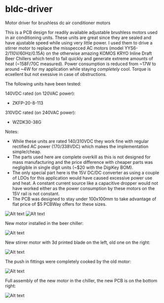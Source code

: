# bldc-driver
Motor driver for brushless dc air conditioner motors

This is a PCB design for readily available adjustable brushless motors used in air conditioning units. These units are great since they are sealed and have ajustable speed while using very little power. I used them to drive a stirrer motor to replace the misspecced AC motors (model YYS6-2/110V/60Hz/0.15A) on the otherwise amazing KOMOS KRYO Inline Draft Beer Chillers which tend to fail quickly and generate extreme amounts of heat (~158F/70C measured). Power consumption is reduced from ~17W to around ~4W for my application while staying _completely_ cool. Torque is ecxellent but not exessive in case of obstructions.

The following units have been tested:

140VDC rated (on 120VAC power):
- ZKFP-20-8-113

310VDC rated (on 240VAC power):
- WZDK30-38G

Notes:
- While these units are rated 140/310VDC they work fine with regular rectified AC power (170/338VDC) which makes the implementation simple/cheap.
- The parts used here are complete overkill as this is not designed for mass manufacturing and the price difference with cheaper parts was negligible in single digit units (~$20 with the DigiKey BOM).
- The only special part here is the 15V DC/DC converter as using a couple of LDOs for this application would have caused excessive power use and heat. A constant current source like a capacitive dropper would not have worked either as the power consumption by these motors on the 15V rail is not constant.
- The PCB was designed to stay under 100x100mm to take advantage of flat price of $5 PCBWay offers for these sizes.

![Alt text](ac-dc-converter.png)
![Alt text](assembly1.jpg)

New motor installed in the beer chiller:

![Alt text](assembly2.jpg)

New stirrer motor with 3d printed blade on the left, old one on the right:

![Alt text](assembly3.jpg)

The push in fittings were completely cooked by the old motor:

![Alt text](assembly4.jpg)

Full assembly of the new motor in the chiller, the new PCB is on the bottom right:

![Alt text](assembly5.jpg)
